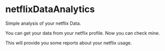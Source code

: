 # netflixDataAnalytics
Simple analysis of your netflix Data.

You can get your data from your netflix profile. Now you can check mine.

This will provide you some reports about your netflix usage.
